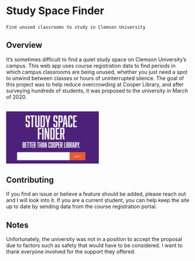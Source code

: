 # Study Space Finder
```
Find unused classrooms to study in Clemson University
```

## Overview
It’s sometimes difficult to find a quiet study space on Clemson University’s 
campus. This web app uses course registration data to find periods in which
campus classrooms are being unused, whether you just need a spot to unwind 
between classes or hours of uninterrupted silence. The goal of this project
was to help reduce overcrowding at Cooper Library, and after surveying 
hundreds of students, it was proposed to the university in March of 2020.  

<br>
<img width="50%" src="/docs/study_space_finder.gif"></img>


## Contributing
If you find an issue or believe a feature should be added, please reach out and I will look into it. If you are a current student, you can help keep the site up to date by sending data from the course registration portal.

## Notes
Unfortunately, the university was not in a position to accept the proposal due to factors such as safety
that would have to be considered. I want to thank everyone involved for the support they offered.
